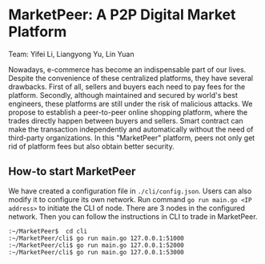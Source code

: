 # MarketPeer: A P2P Digital Market Platform

Team: Yifei Li, Liangyong Yu, Lin Yuan

Nowadays, e-commerce has become an indispensable part of our lives. Despite the convenience of these centralized platforms, they have several drawbacks. First of all, sellers and buyers each need to pay fees for the platform. Secondly, although maintained and secured by world's best engineers, these platforms are still under the risk of malicious attacks. We propose to establish a peer-to-peer online shopping platform, where the trades directly happen between buyers and sellers. Smart contract can make the transaction independently and automatically without the need of third-party organizations. In this "MarketPeer" platform, peers not only get rid of platform fees but also obtain better security.

## How-to start MarketPeer

We have created a configuration file in `./cli/config.json`. Users can also modify it to configure its own network. Run command `go run main.go <IP address>` to initiate the CLI of node. There are 3 nodes in the configured network. Then you can follow the instructions in CLI to trade in MarketPeer.

```
:~/MarketPeer$  cd cli
:~/MarketPeer/cli$ go run main.go 127.0.0.1:51000
:~/MarketPeer/cli$ go run main.go 127.0.0.1:52000
:~/MarketPeer/cli$ go run main.go 127.0.0.1:53000
```

